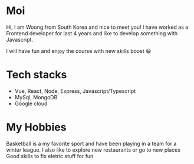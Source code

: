 # Moi
  Hi, I am Woong from South Korea and nice to meet you!
  I have worked as a Frontend developer for last 4 years and like to develop something with Javascript.

  I will have fun and enjoy the course with new skills boost :satisfied:

# Tech stacks
- Vue, React, Node, Express, Javascript/Typescript
- MySql, MongoDB
- Google cloud 

# My Hobbies
  Basketball is a my favorite sport and have been playing in a team for a winter league.
  I also like to explore new restaurants or go to new places
  Good skills to fix eletric stuff for fun 